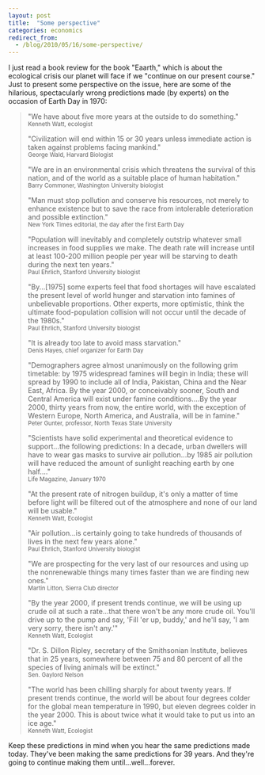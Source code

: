 ```yaml
---
layout: post
title:  "Some perspective"
categories: economics
redirect_from:
  - /blog/2010/05/16/some-perspective/
---
```


I just read a book review for the book "Eaarth," which is about the ecological crisis our planet will face if we "continue on our present course." Just to present some perspective on the issue, here are some of the hilarious, spectacularly wrong predictions made (by experts) on the occasion of Earth Day in 1970:

<!-- more -->

> "We have about five more years at the outside to do something."  
> <small>Kenneth Watt, ecologist</small>
> 
> "Civilization will end within 15 or 30 years unless immediate action is taken against problems facing mankind."  
> <small>George Wald, Harvard Biologist</small>
> 
> 
> "We are in an environmental crisis which threatens the survival of this nation, and of the world as a suitable place of human habitation."  
> <small>Barry Commoner, Washington University biologist</small>
> 
> "Man must stop pollution and conserve his resources, not merely to enhance existence but to save the race from intolerable deterioration and possible extinction."  
> <small>New York Times editorial, the day after the first Earth Day</small>
> 
> "Population will inevitably and completely outstrip whatever small increases in food supplies we make. The death rate will increase until at least 100-200 million people per year will be starving to death during the next ten years."  
> <small>Paul Ehrlich, Stanford University biologist</small>
> 
> "By...\[1975\] some experts feel that food shortages will have escalated the present level of world hunger and starvation into famines of unbelievable proportions. Other experts, more optimistic, think the ultimate food-population collision will not occur until the decade of the 1980s."  
> <small>Paul Ehrlich, Stanford University biologist</small>
> 
> "It is already too late to avoid mass starvation."  
> <small>Denis Hayes, chief organizer for Earth Day</small>
> 
> "Demographers agree almost unanimously on the following grim timetable: by 1975 widespread famines will begin in India; these will spread by 1990 to include all of India, Pakistan, China and the Near East, Africa. By the year 2000, or conceivably sooner, South and Central America will exist under famine conditions....By the year 2000, thirty years from now, the entire world, with the exception of Western Europe, North America, and Australia, will be in famine."  
> <small>Peter Gunter, professor, North Texas State University</small>
> 
> "Scientists have solid experimental and theoretical evidence to support...the following predictions: In a decade, urban dwellers will have to wear gas masks to survive air pollution...by 1985 air pollution will have reduced the amount of sunlight reaching earth by one half...."  
> <small>Life Magazine, January 1970</small>
> 
> "At the present rate of nitrogen buildup, it's only a matter of time before light will be filtered out of the atmosphere and none of our land will be usable."  
> <small>Kenneth Watt, Ecologist</small>
> 
> "Air pollution...is certainly going to take hundreds of thousands of lives in the next few years alone."  
> <small>Paul Ehrlich, Stanford University biologist</small>
> 
> "We are prospecting for the very last of our resources and using up the nonrenewable things many times faster than we are finding new ones."  
> <small>Martin Litton, Sierra Club director</small>
> 
> "By the year 2000, if present trends continue, we will be using up crude oil at such a rate...that there won't be any more crude oil. You'll drive up to the pump and say, 'Fill 'er up, buddy,' and he'll say, 'I am very sorry, there isn't any.'"  
> <small>Kenneth Watt, Ecologist</small>
> 
> "Dr. S. Dillon Ripley, secretary of the Smithsonian Institute, believes that in 25 years, somewhere between 75 and 80 percent of all the species of living animals will be extinct."  
> <small>Sen. Gaylord Nelson</small>
> 
> "The world has been chilling sharply for about twenty years. If present trends continue, the world will be about four degrees colder for the global mean temperature in 1990, but eleven degrees colder in the year 2000. This is about twice what it would take to put us into an ice age."   
> <small>Kenneth Watt, Ecologist</small>

Keep these predictions in mind when you hear the same predictions made today. They've been making the same predictions for 39 years. And they're going to continue making them until...well...forever.
